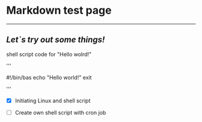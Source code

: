 # **Markdown test page**
---

## *Let`s try out some things!*

shell script code for "Hello wolrd!"

'''

#!/bin/bas
echo "Hello world!"
exit

'''

- [x] Initiating Linux and shell script

- [ ]	 Create own shell script with cron job


